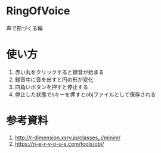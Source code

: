 # RingOfVoice
声で形づくる輪

# 使い方
1. 赤い丸をクリックすると録音が始まる
2. 録音中に音を出すと円の形が変化
3. 四角いボタンを押すと停止する
4. 停止した状態でsキーを押すとobjファイルとして保存される

# 参考資料
1. http://r-dimension.xsrv.jp/classes_j/minim/
2. https://n-e-r-v-o-u-s.com/tools/obj/
